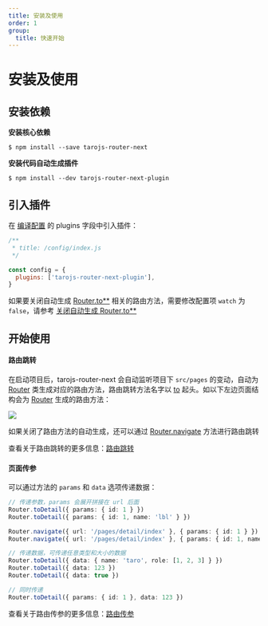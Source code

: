 ```yaml
---
title: 安装及使用
order: 1
group:
  title: 快速开始
---
```


# 安装及使用

## 安装依赖

**安装核心依赖**

```shell
$ npm install --save tarojs-router-next
```

**安装代码自动生成插件**

```shell
$ npm install --dev tarojs-router-next-plugin
```

## 引入插件

在 [编译配置](https://taro-docs.jd.com/taro/docs/config-detail/#plugins) 的 plugins 字段中引入插件：

```javascript | pure
/**
 * title: /config/index.js
 */

const config = {
  plugins: ['tarojs-router-next-plugin'],
}
```

如果要关闭自动生成 [Router.to\*\*](/api/class/router#to-options-) 相关的路由方法，需要修改配置项 `watch` 为 `false`，请参考 [关闭自动生成 Router.to\*\*](/guide/quike/config#关闭自动生成-routerto)

## 开始使用

#### 路由跳转

在启动项目后，tarojs-router-next 会自动监听项目下 `src/pages` 的变动，自动为 [Router](/api/class/router) 类生成对应的路由方法，路由跳转方法名字以 [to](/api/class/router#to-options-) 起头。如以下左边页面结构会为 [Router](/api/class/router) 生成的路由方法：

![](/images/code1.png)

如果关闭了路由方法的自动生成，还可以通过 [Router.navigate](/api/class/router#navigate-route-options-) 方法进行路由跳转

查看关于路由跳转的更多信息：[路由跳转](/guide/quike/navigate)

#### 页面传参

可以通过方法的 `params` 和 `data` 选项传递数据：

```typescript
// 传递参数，params 会展开拼接在 url 后面
Router.toDetail({ params: { id: 1 } })
Router.toDetail({ params: { id: 1, name: 'lbl' } })

Router.navigate({ url: '/pages/detail/index' }, { params: { id: 1 } })
Router.navigate({ url: '/pages/detail/index' }, { params: { id: 1, name: 'lbl' } })

// 传递数据，可传递任意类型和大小的数据
Router.toDetail({ data: { name: 'taro', role: [1, 2, 3] } })
Router.toDetail({ data: 123 })
Router.toDetail({ data: true })

// 同时传递
Router.toDetail({ params: { id: 1 }, data: 123 })
```

查看关于路由传参的更多信息：[路由传参](/guide/quike/params)